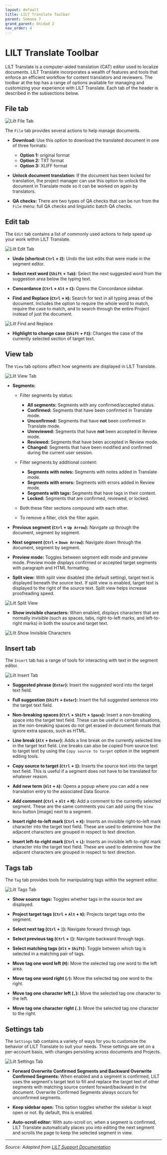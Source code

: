 ```yaml
---
layout: default
title: LILT Translate Toolbar
parent: Semana 7
grand_parent: Unidad 2
nav_order: 4
---
```


# LILT Translate Toolbar

LILT Translate is a computer-aided translation (CAT) editor used to localize documents. LILT Translate incorporates a wealth of features and tools that enforce an efficient workflow for content translators and reviewers. The toolbar at the top has a range of options available for managing and customizing your experience with LILT Translate. Each tab of the header is described in the subsections below.

## File tab

![Lilt File Tab](https://raw.githubusercontent.com/alainamb/uic_tr14-trad-comercial/main/unidad2/semana7/imagenes/Lilt_FileTab.png)

The `File` tab provides several actions to help manage documents.

* **Download:** Use this option to download the translated document in one of three formats:
  * **Option 1:** original format
  * **Option 2:** TXT format
  * **Option 3:** XLIFF format

* **Unlock document translation:** If the document has been locked for translation, the project manager can use this option to unlock the document in Translate mode so it can be worked on again by translators.

* **QA checks:** There are two types of QA checks that can be run from the `File` menu: full QA checks and linguistic batch QA checks.

## Edit tab

The `Edit` tab contains a list of commonly used actions to help speed up your work within LILT Translate.

![Lilt Edit Tab](https://raw.githubusercontent.com/alainamb/uic_tr14-trad-comercial/main/unidad2/semana7/imagenes/Lilt_EditTab.png)

* **Undo (shortcut `Ctrl` + `Z`):** Undo the last edits that were made in the segment editor.

* **Select next word (`Shift` + `Tab`):** Select the next suggested word from the suggestion area below the typing text.

* **Concordance (`Ctrl` + `Alt` + `C`):** Opens the Concordance sidebar.

* **Find and Replace (`Ctrl` + `H`):** Search for text in all typing areas of the document. Includes the option to require the whole word to match, require the case to match, and to search through the entire Project instead of just the document.

![Lilt Find and Replace](https://raw.githubusercontent.com/alainamb/uic_tr14-trad-comercial/main/unidad2/semana7/imagenes/Lilt_FindAndReplace.png)

* **Highlight to change case (`Shift` + `F3`):** Changes the case of the currently selected section of target text.

## View tab

The `View` tab options affect how segments are displayed in LILT Translate.

![Lilt View Tab](https://raw.githubusercontent.com/alainamb/uic_tr14-trad-comercial/main/unidad2/semana7/imagenes/Lilt_ViewTab.png)

* **Segments:**
  * Filter segments by status:
    * **All segments:** Segments with any confirmed/accepted status.
    * **Confirmed:** Segments that have been confirmed in Translate mode.
    * **Unconfirmed:** Segments that have **not** been confirmed in Translate mode.
    * **Unreviewed:** Segments that have **not** been accepted in Review mode.
    * **Reviewed:** Segments that have been accepted in Review mode.
    * **Changed:** Segments that have been modified and confirmed during the current user session.

  * Filter segments by additional content:
    * **Segments with notes:** Segments with notes added in Translate mode.
    * **Segments with errors:** Segments with errors added in Review mode.
    * **Segments with tags:** Segments that have tags in their content.
    * **Locked:** Segments that are confirmed, reviewed, or locked.

  * Both these filter sections compound with each other.
  * To remove a filter, click the filter again.

* **Previous segment (`Ctrl` + `Up Arrow`):** Navigate up through the document, segment by segment.

* **Next segment (`Ctrl` + `Down Arrow`):** Navigate down through the document, segment by segment.

* **Preview mode:** Toggles between segment edit mode and preview mode. Preview mode displays confirmed or accepted target segments with paragraph and HTML formatting.

* **Split view:** With split view disabled (the default setting), target text is displayed beneath the source text. If split view is enabled, target text is displayed to the right of the source text. Split view helps increase proofreading speed.

![Lilt Split View](https://raw.githubusercontent.com/alainamb/uic_tr14-trad-comercial/main/unidad2/semana7/imagenes/Lilt_SplitView.png)

* **Show invisible characters:** When enabled, displays characters that are normally invisible (such as spaces, tabs, right-to-left marks, and left-to-right marks) in both the source and target text.

![Lilt Show Invisible Characters](https://raw.githubusercontent.com/alainamb/uic_tr14-trad-comercial/main/unidad2/semana7/imagenes/Lilt_InvisibleCharacters.png)

## Insert tab

The `Insert` tab has a range of tools for interacting with text in the segment editor.

![Lilt Insert Tab](https://raw.githubusercontent.com/alainamb/uic_tr14-trad-comercial/main/unidad2/semana7/imagenes/Lilt_InsertTab.png)

* **Suggested phrase (`Enter`):** Insert the suggested word into the target text field.

* **Full suggestion (`Shift` + `Enter`):** Insert the full suggested sentence into the target text field.

* **Non-breaking spaces (`Ctrl` + `Shift` + `Space`):** Insert a non-breaking space into the target text field. These can be useful in certain situations, as the non-breaking spaces do not get erased in document formats that ignore extra spaces, such as HTML.

* **Line break (`Alt` + `Enter`):** Adds a line break on the currently selected line in the target text field. Line breaks can also be copied from source text to target text by using the `Copy source to target` option in the segment editing tools.

* **Copy source to target (`Ctrl` + `I`):** Inserts the source text into the target text field. This is useful if a segment does not have to be translated for whatever reason.

* **Add new term (`Alt` + `A`):** Opens a popup where you can add a new translation entry to the associated Data Source.

* **Add comment (`Ctrl` + `Alt` + `M`):** Add a comment to the currently selected segment. These are the same comments you can add using the `View Note` button [image] next to a segment.

* **Insert right-to-left mark (`Ctrl` + `K`):** Inserts an invisible right-to-left mark character into the target text field. These are used to determine how the adjacent characters are grouped in respect to text direction.

* **Insert left-to-right mark (`Ctrl` + `L`):** Inserts an invisible left-to-right mark character into the target text field. These are used to determine how the adjacent characters are grouped in respect to text direction.

## Tags tab

The `Tag` tab provides tools for manipulating tags within the segment editor.

![Lilt Tags Tab](https://raw.githubusercontent.com/alainamb/uic_tr14-trad-comercial/main/unidad2/semana7/imagenes/Lilt_TagsTab.png)

* **Show source tags:** Toggles whether tags in the source text are displayed.

* **Project target tags (`Ctrl` + `Alt` + `N`):** Projects target tags onto the segment.

* **Select next tag (`Ctrl` + `]`):** Navigate forward through tags.

* **Select previous tag (`Ctrl` + `[`):** Navigate backward through tags.

* **Select matching tags (`Alt` + `Shift`):** Toggle between which tag is selected in a matching pair of tags.

* **Move tag one word left (`M`):** Move the selected tag one word to the left area.

* **Move tag one word right (`/`):** Move the selected tag one word to the right.

* **Move tag one character left (`,`):** Move the selected tag one character to the left.

* **Move tag one character right (`.`):** Move the selected tag one character to the right.

## Settings tab

The `Settings` tab contains a variety of ways for you to customize the behavior of LILT Translate to suit your needs. These settings are set on a per-account basis, with changes persisting across documents and Projects.

![Lilt Settings Tab](https://raw.githubusercontent.com/alainamb/uic_tr14-trad-comercial/main/unidad2/semana7/imagenes/Lilt_SettingsTab.png)

* **Forward Overwrite Confirmed Segments and Backward Overwrite Confirmed Segments:** When enabled and a segment is confirmed, LILT uses the segment's target text to fill and replace the target text of other segments with matching source content forward/backward in the document. Overwrite Confirmed Segments always occurs for unconfirmed segments.

* **Keep sidebar open:** This option toggles whether the sidebar is kept open or not. By default, this is enabled.

* **Auto-scroll editor:** With auto-scroll on, when a segment is confirmed, LILT Translate automatically places you into editing the next segment and scrolls the page to keep the selected segment in view.

---

*Source: Adapted from [LILT Support Documentation](https://support.lilt.com/kb/introduction-to-lilt-translate)*
